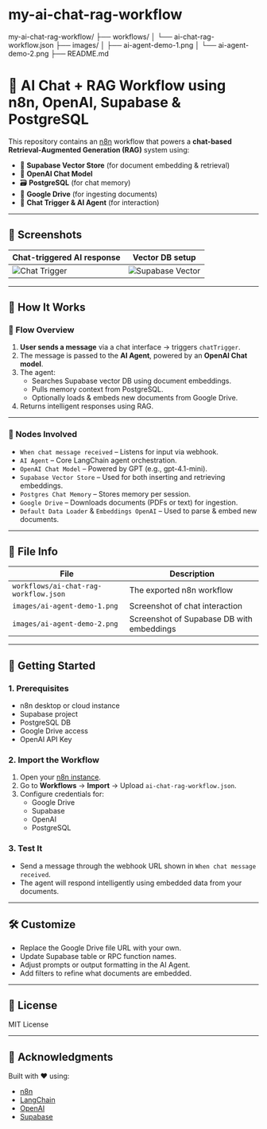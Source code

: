 # my-ai-chat-rag-workflow

my-ai-chat-rag-workflow/
├── workflows/
│   └── ai-chat-rag-workflow.json
├── images/
│   ├── ai-agent-demo-1.png
│   └── ai-agent-demo-2.png
├── README.md

# 🤖 AI Chat + RAG Workflow using n8n, OpenAI, Supabase & PostgreSQL

This repository contains an [n8n](https://n8n.io) workflow that powers a **chat-based Retrieval-Augmented Generation (RAG)** system using:

- 🔗 **Supabase Vector Store** (for document embedding & retrieval)
- 🧠 **OpenAI Chat Model**
- 🗃️ **PostgreSQL** (for chat memory)
- 📂 **Google Drive** (for ingesting documents)
- 💬 **Chat Trigger & AI Agent** (for interaction)

---

## 📸 Screenshots

| Chat-triggered AI response | Vector DB setup |
|----------------------------|------------------|
| ![Chat Trigger](images/ai-agent-demo-1.png) | ![Supabase Vector](images/ai-agent-demo-2.png) |

---

## 🧩 How It Works

### 🔄 Flow Overview

1. **User sends a message** via a chat interface → triggers `chatTrigger`.
2. The message is passed to the **AI Agent**, powered by an **OpenAI Chat model**.
3. The agent:
   - Searches Supabase vector DB using document embeddings.
   - Pulls memory context from PostgreSQL.
   - Optionally loads & embeds new documents from Google Drive.
4. Returns intelligent responses using RAG.

---

### 🧱 Nodes Involved

- `When chat message received` – Listens for input via webhook.
- `AI Agent` – Core LangChain agent orchestration.
- `OpenAI Chat Model` – Powered by GPT (e.g., gpt-4.1-mini).
- `Supabase Vector Store` – Used for both inserting and retrieving embeddings.
- `Postgres Chat Memory` – Stores memory per session.
- `Google Drive` – Downloads documents (PDFs or text) for ingestion.
- `Default Data Loader` & `Embeddings OpenAI` – Used to parse & embed new documents.

---

## 📂 File Info

| File | Description |
|------|-------------|
| `workflows/ai-chat-rag-workflow.json` | The exported n8n workflow |
| `images/ai-agent-demo-1.png` | Screenshot of chat interaction |
| `images/ai-agent-demo-2.png` | Screenshot of Supabase DB with embeddings |

---

## 🚀 Getting Started

### 1. Prerequisites

- n8n desktop or cloud instance
- Supabase project
- PostgreSQL DB
- Google Drive access
- OpenAI API Key

### 2. Import the Workflow

1. Open your [n8n instance](https://n8n.io).
2. Go to **Workflows** → **Import** → Upload `ai-chat-rag-workflow.json`.
3. Configure credentials for:
   - Google Drive
   - Supabase
   - OpenAI
   - PostgreSQL

### 3. Test It

- Send a message through the webhook URL shown in `When chat message received`.
- The agent will respond intelligently using embedded data from your documents.

---

## 🛠️ Customize

- Replace the Google Drive file URL with your own.
- Update Supabase table or RPC function names.
- Adjust prompts or output formatting in the AI Agent.
- Add filters to refine what documents are embedded.

---

## 📜 License

MIT License

---

## 🙌 Acknowledgments

Built with ❤️ using:
- [n8n](https://n8n.io)
- [LangChain](https://www.langchain.com/)
- [OpenAI](https://platform.openai.com/)
- [Supabase](https://supabase.com/)
